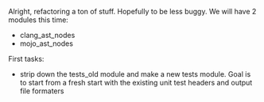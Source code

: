 Alright, refactoring a ton of stuff. Hopefully to be less buggy.
We will have 2 modules this time:
- clang_ast_nodes
- mojo_ast_nodes

First tasks:
- strip down the tests_old module and make a new tests module. Goal is to start from a fresh start with the existing unit test headers and output
file formaters